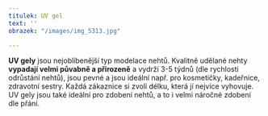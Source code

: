 ```yaml
---
titulek: UV gel
text: ''
obrazek: "/images/img_5313.jpg"

---
```

**UV gely** jsou nejoblíbenější typ modelace nehtů. Kvalitně udělané nehty **vypadají velmi půvabně a přirozeně** a vydrží 3-5 týdnů (dle rychlosti odrůstání nehtů), jsou pevné a jsou ideální např. pro kosmetičky, kadeřnice, zdravotní sestry. Každá zákaznice si zvolí délku, která jí nejvíce vyhovuje. UV gely jsou také ideální pro zdobení nehtů, a to i velmi náročné zdobení dle přání.